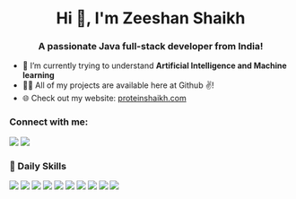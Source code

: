 <h1 align="center">Hi 👋, I'm Zeeshan Shaikh</h1>
<h3 align="center">A passionate Java full-stack developer from India!</h3>

- 🌱 I’m currently trying to understand **Artificial Intelligence and Machine learning**  
- 👨‍💻 All of my projects are available here at Github ✌!  
- 🌐 Check out my website: [proteinshaikh.com](https://www.proteinshaikh.com)

<p align="left">
<h3 align="left">Connect with me:</h3>

<a href="https://www.linkedin.com/in/zeeshanshaikh001/" target="blank"><img src="https://img.shields.io/badge/LinkedIn-0077B5?style=for-the-badge&logo=linkedin&logoColor=white" /></a>
<a href="https://stackoverflow.com/users/8742455/zeeshan-shaikh" target="blank"><img src="https://aleen42.github.io/badges/src/stackoverflow.svg" /></a>
</p>

<h3 align="left">🚀 Daily Skills</h3>

<p align="left">
  <img src="https://img.shields.io/badge/Java-ED8B00?style=for-the-badge&logo=java&logoColor=white"/>
  <img src="https://img.shields.io/badge/Spring-6DB33F?style=for-the-badge&logo=spring&logoColor=white"/>
  <img src="https://img.shields.io/badge/SpringAI-6DB33F?style=for-the-badge&logo=spring&logoColor=white"/>
  <img src="https://img.shields.io/badge/MySQL-00000F?style=for-the-badge&logo=mysql&logoColor=white"/>
  <img src="https://img.shields.io/badge/HTML5-E34F26?style=for-the-badge&logo=html5&logoColor=white"/>
  <img src="https://img.shields.io/badge/CSS-239120?style=for-the-badge&logo=css3&logoColor=white"/>
  <img src="https://img.shields.io/badge/JavaScript-F7DF1E?style=for-the-badge&logo=javascript&logoColor=black"/>
  <img src="https://img.shields.io/badge/React-20232A?style=for-the-badge&logo=react&logoColor=61DAFB"/>
  <img src="https://img.shields.io/badge/React_Native-20232A?style=for-the-badge&logo=react&logoColor=61DAFB"/>
  <img src="https://img.shields.io/badge/AI-Artificial%20Intelligence-blueviolet?style=for-the-badge"/>
</p>
